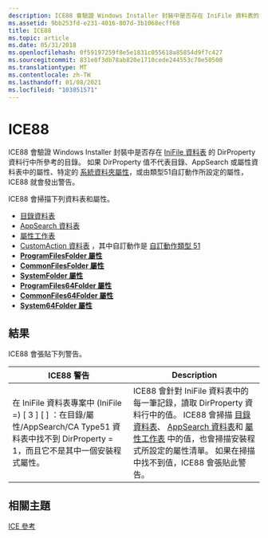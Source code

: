```yaml
---
description: ICE88 會驗證 Windows Installer 封裝中是否存在 IniFile 資料表的 DirProperty 資料行中所參考的目錄。
ms.assetid: 9bb253fd-e231-4016-807d-3b1068ecff68
title: ICE88
ms.topic: article
ms.date: 05/31/2018
ms.openlocfilehash: 0f59197259f8e5e1831c055618a85854d9f7c427
ms.sourcegitcommit: 831e8f3db78ab820e1710cede244553c70e50500
ms.translationtype: MT
ms.contentlocale: zh-TW
ms.lasthandoff: 01/08/2021
ms.locfileid: "103851571"
---
```

# <a name="ice88"></a>ICE88

ICE88 會驗證 Windows Installer 封裝中是否存在 [IniFile 資料表](inifile-table.md) 的 DirProperty 資料行中所參考的目錄。 如果 DirProperty 值不代表目錄、AppSearch 或屬性資料表中的屬性、特定的 [系統資料夾屬性](property-reference.md)，或由類型51自訂動作所設定的屬性，ICE88 就會發出警告。

ICE88 會掃描下列資料表和屬性。

-   [目錄資料表](directory-table.md)
-   [AppSearch 資料表](appsearch-table.md)
-   [屬性工作表](property-table.md)
-   [CustomAction 資料表](customaction-table.md) ，其中自訂動作是 [自訂動作類型 51](custom-action-type-51.md)
-   [**ProgramFilesFolder 屬性**](programfilesfolder.md)
-   [**CommonFilesFolder 屬性**](commonfilesfolder.md)
-   [**SystemFolder 屬性**](systemfolder.md)
-   [**ProgramFiles64Folder 屬性**](programfiles64folder.md)
-   [**CommonFiles64Folder 屬性**](commonfiles64folder.md)
-   [**System64Folder 屬性**](system64folder.md)

## <a name="result"></a>結果

ICE88 會張貼下列警告。



| ICE88 警告                                                                                                                                                                  | Description                                                                                                                                                                                                                                                                                                                                                                     |
|--------------------------------------------------------------------------------------------------------------------------------------------------------------------------------|---------------------------------------------------------------------------------------------------------------------------------------------------------------------------------------------------------------------------------------------------------------------------------------------------------------------------------------------------------------------------------|
| 在 IniFile 資料表專案中 (IniFile =) \[ 3 \] \[ \] ：在目錄/屬性/AppSearch/CA Type51 資料表中找不到 DirProperty = 1，而且它不是其中一個安裝程式屬性。 | ICE88 會針對 IniFile 資料表中的每一筆記錄，讀取 DirProperty 資料行中的值。 ICE88 會掃描 [目錄資料表](directory-table.md)、 [AppSearch 資料表](appsearch-table.md)和 [屬性工作表](property-table.md) 中的值，也會掃描安裝程式所設定的屬性清單。 如果在掃描中找不到值，ICE88 會張貼此警告。 |



 

## <a name="related-topics"></a>相關主題

<dl> <dt>

[ICE 參考](ice-reference.md)
</dt> </dl>

 

 



